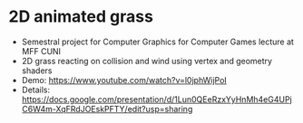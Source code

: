 # 2D animated grass
* Semestral project for Computer Graphics for Computer Games lecture at MFF CUNI
* 2D grass reacting on collision and wind using vertex and geometry shaders
* Demo: https://www.youtube.com/watch?v=l0jphWijPoI
* Details: https://docs.google.com/presentation/d/1Lun0QEeRzxYyHnMh4eG4UPjC6W4m-XqFRdJOEskPFTY/edit?usp=sharing
